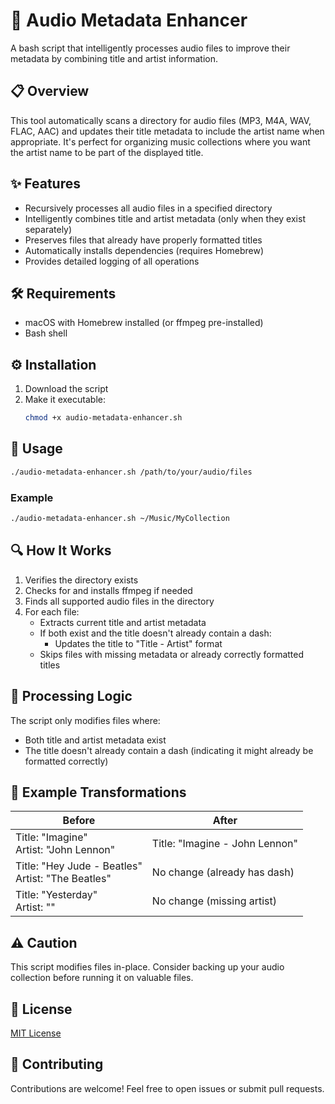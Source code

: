 # 🎵 Audio Metadata Enhancer

A bash script that intelligently processes audio files to improve their metadata by combining title and artist information.

## 📋 Overview

This tool automatically scans a directory for audio files (MP3, M4A, WAV, FLAC, AAC) and updates their title metadata to include the artist name when appropriate. It's perfect for organizing music collections where you want the artist name to be part of the displayed title.

## ✨ Features

- Recursively processes all audio files in a specified directory
- Intelligently combines title and artist metadata (only when they exist separately)
- Preserves files that already have properly formatted titles
- Automatically installs dependencies (requires Homebrew)
- Provides detailed logging of all operations

## 🛠️ Requirements

- macOS with Homebrew installed (or ffmpeg pre-installed)
- Bash shell

## ⚙️ Installation

1. Download the script
2. Make it executable:
   ```bash
   chmod +x audio-metadata-enhancer.sh
   ```

## 🚀 Usage

```bash
./audio-metadata-enhancer.sh /path/to/your/audio/files
```

### Example

```bash
./audio-metadata-enhancer.sh ~/Music/MyCollection
```

## 🔍 How It Works

1. Verifies the directory exists
2. Checks for and installs ffmpeg if needed
3. Finds all supported audio files in the directory
4. For each file:
   - Extracts current title and artist metadata
   - If both exist and the title doesn't already contain a dash:
     - Updates the title to "Title - Artist" format
   - Skips files with missing metadata or already correctly formatted titles

## 🔄 Processing Logic

The script only modifies files where:
- Both title and artist metadata exist
- The title doesn't already contain a dash (indicating it might already be formatted correctly)

## 📝 Example Transformations

| Before | After |
|--------|-------|
| Title: "Imagine"<br>Artist: "John Lennon" | Title: "Imagine - John Lennon" |
| Title: "Hey Jude - Beatles"<br>Artist: "The Beatles" | No change (already has dash) |
| Title: "Yesterday"<br>Artist: "" | No change (missing artist) |

## ⚠️ Caution

This script modifies files in-place. Consider backing up your audio collection before running it on valuable files.

## 📜 License

[MIT License](LICENSE)

## 🤝 Contributing

Contributions are welcome! Feel free to open issues or submit pull requests.

